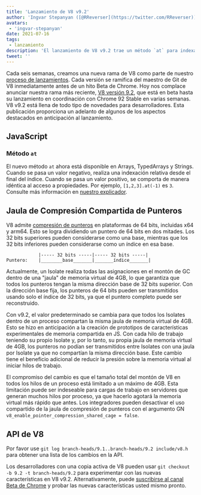 ```yaml
---
title: 'Lanzamiento de V8 v9.2'
author: 'Ingvar Stepanyan ([@RReverser](https://twitter.com/RReverser))'
avatars:
 - 'ingvar-stepanyan'
date: 2021-07-16
tags:
 - lanzamiento
description: 'El lanzamiento de V8 v9.2 trae un método `at` para indexación relativa y mejoras en la compresión de punteros.'
tweet: ''
---
```

Cada seis semanas, creamos una nueva rama de V8 como parte de nuestro [proceso de lanzamientos](https://v8.dev/docs/release-process). Cada versión se ramifica del maestro de Git de V8 inmediatamente antes de un hito Beta de Chrome. Hoy nos complace anunciar nuestra rama más reciente, [V8 versión 9.2](https://chromium.googlesource.com/v8/v8.git/+log/branch-heads/9.2), que está en beta hasta su lanzamiento en coordinación con Chrome 92 Stable en varias semanas. V8 v9.2 está llena de todo tipo de novedades para desarrolladores. Esta publicación proporciona un adelanto de algunos de los aspectos destacados en anticipación al lanzamiento.

<!--truncate-->
## JavaScript

### Método `at`

El nuevo método `at` ahora está disponible en Arrays, TypedArrays y Strings. Cuando se pasa un valor negativo, realiza una indexación relativa desde el final del índice. Cuando se pasa un valor positivo, se comporta de manera idéntica al acceso a propiedades. Por ejemplo, `[1,2,3].at(-1)` es `3`. Consulte más información en [nuestro explicador](https://v8.dev/features/at-method).

## Jaula de Compresión Compartida de Punteros

V8 admite [compresión de punteros](https://v8.dev/blog/pointer-compression) en plataformas de 64 bits, incluidas x64 y arm64. Esto se logra dividiendo un puntero de 64 bits en dos mitades. Los 32 bits superiores pueden considerarse como una base, mientras que los 32 bits inferiores pueden considerarse como un índice en esa base.

```
            |----- 32 bits -----|----- 32 bits -----|
Puntero:    |________base_______|_______índice_______|
```

Actualmente, un Isolate realiza todas las asignaciones en el montón de GC dentro de una "jaula" de memoria virtual de 4GB, lo que garantiza que todos los punteros tengan la misma dirección base de 32 bits superior. Con la dirección base fija, los punteros de 64 bits pueden ser transmitidos usando solo el índice de 32 bits, ya que el puntero completo puede ser reconstruido.

Con v9.2, el valor predeterminado se cambia para que todos los Isolates dentro de un proceso compartan la misma jaula de memoria virtual de 4GB. Esto se hizo en anticipación a la creación de prototipos de características experimentales de memoria compartida en JS. Con cada hilo de trabajo teniendo su propio Isolate y, por lo tanto, su propia jaula de memoria virtual de 4GB, los punteros no podían ser transmitidos entre Isolates con una jaula por Isolate ya que no compartían la misma dirección base. Este cambio tiene el beneficio adicional de reducir la presión sobre la memoria virtual al iniciar hilos de trabajo.

El compromiso del cambio es que el tamaño total del montón de V8 en todos los hilos de un proceso está limitado a un máximo de 4GB. Esta limitación puede ser indeseable para cargas de trabajo en servidores que generan muchos hilos por proceso, ya que hacerlo agotará la memoria virtual más rápido que antes. Los integradores pueden desactivar el uso compartido de la jaula de compresión de punteros con el argumento GN `v8_enable_pointer_compression_shared_cage = false`.

## API de V8

Por favor use `git log branch-heads/9.1..branch-heads/9.2 include/v8.h` para obtener una lista de los cambios en la API.

Los desarrolladores con una copia activa de V8 pueden usar `git checkout -b 9.2 -t branch-heads/9.2` para experimentar con las nuevas características en V8 v9.2. Alternativamente, puede [suscribirse al canal Beta de Chrome](https://www.google.com/chrome/browser/beta.html) y probar las nuevas características usted mismo pronto.
